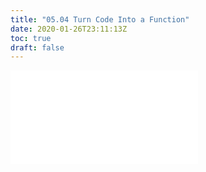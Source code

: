 ```yaml
---
title: "05.04 Turn Code Into a Function"
date: 2020-01-26T23:11:13Z
toc: true
draft: false
---
```


![Link to included file content](../../../../arduino/turn-code-into-a-function.md)
